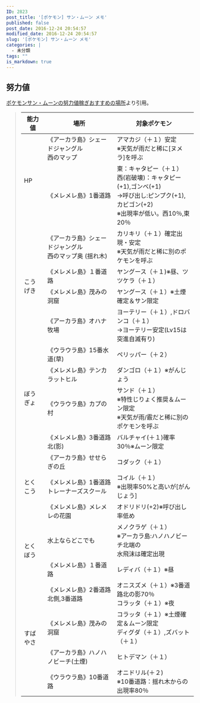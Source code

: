 ```yaml
---
ID: 2823
post_title: '[ポケモン] サン・ムーン メモ'
published: false
post_date: 2016-12-24 20:54:57
modified_date: 2016-12-24 20:54:57
slug: '[ポケモン] サン・ムーン メモ'
categories: |
  - 未分類
tags: ""
is_markdown: true
---
```


## 努力値
[ポケモンサン・ムーンの努力値稼ぎおすすめの場所](http://blog.game-de.com/pm-sm/sm-doryoku/#basyo)より引用。

<blockquote style="color:inherit">
<table>
<thead>
<tr>
<th>能力値</th>
<th>場所</th>
<th>対象ポケモン</th>
</tr>
</thead>
<tbody>
<tr>
<td class="b" rowspan="2">HP</td>
<td>《アーカラ島》シェードジャングル<br> 西のマップ</td>
<td>アマカジ（＋１）安定<br> ※天気が雨だと稀に[ヌメラ]を呼ぶ</td>
</tr>
<tr>
<td>《メレメレ島》1番道路</td>
<td>東：キャタピー（＋１）<br> 西(岩破壊)：キャタピー(+1),ゴンベ(+1)<br> →呼び出し:ピンプク(+1),カビゴン(+2)<br> ※出現率が低い。西10％,東20％</td>
</tr>
<tr class="col">
<td rowspan="4" class="b">こうげき</td>
<td>《アーカラ島》シェードジャングル<br> 西のマップ奥 (揺れ木)</td>
<td>カリキリ（＋１）確定出現・安定<br><span>※天気が雨だと稀に別のポケモンを呼ぶ</span></td>
</tr>
<tr class="col">
<td>《メレメレ島》１番道路</td>
<td>ヤングース（＋１)※昼、ツツケラ（＋１）</td>
</tr>
<tr class="col">
<td>《メレメレ島》茂みの洞窟</td>
<td>ヤングース（＋１）※土煙確定＆<span class="yellow">サン限定</span></td>
</tr>
<tr class="col">
<td>《アーカラ島》オハナ牧場</td>
<td>ヨーテリー（＋１）,ドロバンコ（＋１）<br> →ヨーテリー安定(Lv15は突進自滅有り)</td>
</tr>
<tr>
<td rowspan="4" class="b">ぼうぎょ</td>
<td>《ウラウラ島》15番水道(草)</td>
<td>ペリッパー（＋２）</td>
</tr>
<tr>
<td>《メレメレ島》テンカラットヒル</td>
<td>ダンゴロ（＋１）※がんじょう</td>
</tr>
<tr>
<td>《ウラウラ島》カプの村</td>
<td>サンド（＋１）<br> ※特性じりょく推奨＆<span class="purple">ムーン限定</span> <br> ※天気が雨/霰だと稀に別のポケモンを呼ぶ</td>
</tr>
<tr>
<td>《メレメレ島》3番道路北(影)</td>
<td>バルチャイ(＋１)確率30％<span class="purple">※ムーン限定</span></td>
</tr>
<tr class="col">
<td rowspan="3" class="b">とくこう</td>
<td>《アーカラ島》せせらぎの丘</td>
<td>コダック（＋１）</td>
</tr>
<tr class="col">
<td>《メレメレ島》1番道路<br> トレーナーズスクール</td>
<td>コイル（＋１）<br> ※出現率50%と高いが[がんじょう]</td>
</tr>
<tr class="col">
<td>《メレメレ島》メレメレの花園</td>
<td>オドリドリ(+2)※呼び出し率低め</td>
</tr>
<tr>
<td rowspan="2" class="b">とくぼう</td>
<td>水上ならどこでも</td>
<td>メノクラゲ（＋１）<br> ※アーカラ島:ハノハノビーチ北端の<br> 水飛沫は確定出現</td>
</tr>
<tr>
<td>《メレメレ島》１番道路</td>
<td>レディバ（＋１）※昼</td>
</tr>
<tr class="col">
<td rowspan="4" class="b">すばやさ</td>
<td>《メレメレ島》2番道路北側,3番道路</td>
<td>オニスズメ（＋１）※3番道路北の影70％<br> コラッタ（＋１）※夜</td>
</tr>
<tr class="col">
<td>《メレメレ島》茂みの洞窟</td>
<td>コラッタ（＋１）※土煙確定＆<span class="purple">ムーン限定</span><br> ディグダ（＋１）,ズバット（＋１）</td>
</tr>
<tr class="col">
<td>《アーカラ島》ハノハノビーチ(土煙)</td>
<td>ヒトデマン（＋１）</td>
</tr>
<tr class="col">
<td>《ウラウラ島》10番道路</td>
<td>オニドリル(＋２)<br> ※10番道路：揺れ木からの出現率80％</td>
</tr>
</tbody>
</table>
</blockquote>